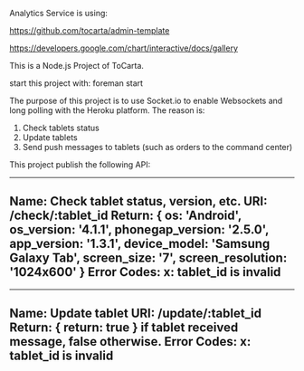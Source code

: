 Analytics Service is using:

https://github.com/tocarta/admin-template

https://developers.google.com/chart/interactive/docs/gallery


This is a Node.js Project of ToCarta.

start this project with: foreman start

The purpose of this project is to use Socket.io to enable Websockets and long polling
with the Heroku platform. The reason is:

1. Check tablets status
2. Update tablets
3. Send push messages to tablets (such as orders to the command center)


This project publish the following API:

--------------------------------
Name: Check tablet status, version, etc.
URI: /check/:tablet_id
Return:
{
	os: 'Android',
	os_version: '4.1.1',
	phonegap_version: '2.5.0',
	app_version: '1.3.1',
	device_model: 'Samsung Galaxy Tab',
	screen_size: '7',
	screen_resolution: '1024x600'
}
Error Codes:
	x: tablet_id is invalid
--------------------------------

--------------------------------
Name: Update tablet
URI: /update/:tablet_id
Return: { return: true } if tablet received message, false otherwise.
Error Codes:
	x: tablet_id is invalid
--------------------------------








